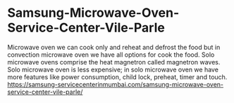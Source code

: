 # Samsung-Microwave-Oven-Service-Center-Vile-Parle
Microwave oven we can cook only and reheat and defrost the food but in convection microwave oven we have all options for cook the food. Solo microwave ovens comprise the heat magnetron called magnetron waves. Solo microwave oven is less expensive; in solo microwave oven we have more features like power consumption, child lock, preheat, timer and touch. https://samsung-servicecenterinmumbai.com/samsung-microwave-oven-service-center-vile-parle/
